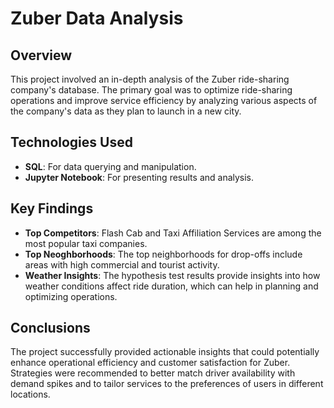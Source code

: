 # Zuber Data Analysis

## Overview
This project involved an in-depth analysis of the Zuber ride-sharing company's database. The primary goal was to optimize ride-sharing operations and improve service efficiency by analyzing various aspects of the company's data as they plan to launch in a new city.

## Technologies Used
- **SQL**: For data querying and manipulation.
- **Jupyter Notebook**: For presenting results and analysis.

## Key Findings
- **Top Competitors**: Flash Cab and Taxi Affiliation Services are among the most popular taxi companies.
- **Top Neoghborhoods**: The top neighborhoods for drop-offs include areas with high commercial and tourist activity.
- **Weather Insights**: The hypothesis test results provide insights into how weather conditions affect ride duration, which can help in planning and optimizing operations.

## Conclusions
The project successfully provided actionable insights that could potentially enhance operational efficiency and customer satisfaction for Zuber. Strategies were recommended to better match driver availability with demand spikes and to tailor services to the preferences of users in different locations.

